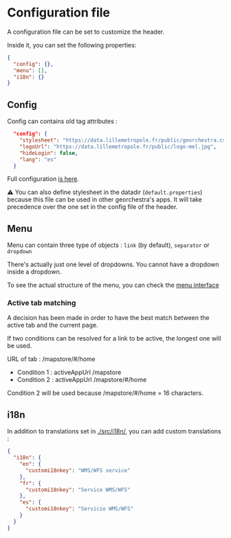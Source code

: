 # Configuration file

A configuration file can be set to customize the header.

Inside it, you can set the following properties:

```json
{
  "config": {},
  "menu": [],
  "i18n": {}
}
```

## Config

Config can contains old tag attributes :

```json
  "config": {
    "stylesheet": "https://data.lillemetropole.fr/public/georchestra.css",
    "logoUrl": "https://data.lillemetropole.fr/public/logo-mel.jpg",
    "hideLogin": false,
    "lang": "es"
  }
```

Full configuration [is here](./src/config-interfaces.ts#L32-L53).

:warning: You can also define stylesheet in the datadir (`default.properties`) because this file can be used in other georchestra's apps. It will take precedence over the one set in the config file of the header.

## Menu

Menu can contain three type of objects : `link` (by default), `separator` or `dropdown`

There's actually just one level of dropdowns. You cannot have a dropdown inside a dropdown.

To see the actual structure of the menu, you can check the [menu interface](./src/default-config.json)

### Active tab matching

A decision has been made in order to have the best match between the active tab and the current page.

If two conditions can be resolved for a link to be active, the longest one will be used.

URL of tab : /mapstore/#/home

- Condition 1 : activeAppUrl /mapstore
- Condition 2 : activeAppUrl /mapstore/#/home

Condition 2 will be used because /mapstore/#/home = 16 characters.

## i18n

In addition to translations set in [./src/i18n/](./src/i18n/), you can add custom translations :

```json
{
  "i18n": {
    "en": {
      "customi18nkey": "WMS/WFS service"
    },
    "fr": {
      "customi18nkey": "Service WMS/WFS"
    },
    "es": {
      "customi18nkey": "Servicio WMS/WFS"
    }
  }
}
```
